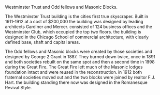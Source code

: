 Westminster Trust and Odd fellows and Masonic Blocks.

The Westminster Trust building is the cities first true skyscraper. Built in 1911-1912 at a cost of $200,000 the building was designed by leading architects Gardiner and Mercer. consisted of 124 business offices and the Westminster Club, which occupied the top two floors. the building is designed in the Chicago School of commercial architecture, with clearly defined base, shaft and capital areas. 

The Odd fellows and Masonic blocks were created by those societies and designed by George 2 Grant in 1887. They burned down twice, once in 1891 and both societies rebuilt on the same spot and then a second time in 1898 during the Great Fire. The Great Fire left much of the Masonic lodges foundation intact and were reused in the reconstruction. in 1912 both fraternal societies moved out and the two blocks were joined by realtor F.J. Hart. the building standing there now was designed in the Romanesque Revival Style.
